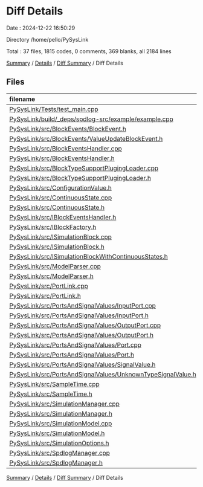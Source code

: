 # Diff Details

Date : 2024-12-22 16:50:29

Directory /home/pello/PySysLink

Total : 37 files,  1815 codes, 0 comments, 369 blanks, all 2184 lines

[Summary](results.md) / [Details](details.md) / [Diff Summary](diff.md) / Diff Details

## Files
| filename | language | code | comment | blank | total |
| :--- | :--- | ---: | ---: | ---: | ---: |
| [PySysLink/Tests/test_main.cpp](/PySysLink/Tests/test_main.cpp) | cpp | 33 | 0 | 18 | 51 |
| [PySysLink/build/_deps/spdlog-src/example/example.cpp](/PySysLink/build/_deps/spdlog-src/example/example.cpp) | cpp | 349 | 0 | 52 | 401 |
| [PySysLink/src/BlockEvents/BlockEvent.h](/PySysLink/src/BlockEvents/BlockEvent.h) | cpp | 14 | 0 | 7 | 21 |
| [PySysLink/src/BlockEvents/ValueUpdateBlockEvent.h](/PySysLink/src/BlockEvents/ValueUpdateBlockEvent.h) | cpp | 18 | 0 | 4 | 22 |
| [PySysLink/src/BlockEventsHandler.cpp](/PySysLink/src/BlockEventsHandler.cpp) | cpp | 18 | 0 | 6 | 24 |
| [PySysLink/src/BlockEventsHandler.h](/PySysLink/src/BlockEventsHandler.h) | cpp | 15 | 0 | 6 | 21 |
| [PySysLink/src/BlockTypeSupportPlugingLoader.cpp](/PySysLink/src/BlockTypeSupportPlugingLoader.cpp) | cpp | 58 | 0 | 13 | 71 |
| [PySysLink/src/BlockTypeSupportPlugingLoader.h](/PySysLink/src/BlockTypeSupportPlugingLoader.h) | cpp | 17 | 0 | 8 | 25 |
| [PySysLink/src/ConfigurationValue.h](/PySysLink/src/ConfigurationValue.h) | cpp | 55 | 0 | 8 | 63 |
| [PySysLink/src/ContinuousState.cpp](/PySysLink/src/ContinuousState.cpp) | cpp | 20 | 0 | 2 | 22 |
| [PySysLink/src/ContinuousState.h](/PySysLink/src/ContinuousState.h) | cpp | 16 | 0 | 4 | 20 |
| [PySysLink/src/IBlockEventsHandler.h](/PySysLink/src/IBlockEventsHandler.h) | cpp | 14 | 0 | 7 | 21 |
| [PySysLink/src/IBlockFactory.h](/PySysLink/src/IBlockFactory.h) | cpp | 18 | 0 | 4 | 22 |
| [PySysLink/src/ISimulationBlock.cpp](/PySysLink/src/ISimulationBlock.cpp) | cpp | 81 | 0 | 14 | 95 |
| [PySysLink/src/ISimulationBlock.h](/PySysLink/src/ISimulationBlock.h) | cpp | 40 | 0 | 12 | 52 |
| [PySysLink/src/ISimulationBlockWithContinuousStates.h](/PySysLink/src/ISimulationBlockWithContinuousStates.h) | cpp | 15 | 0 | 6 | 21 |
| [PySysLink/src/ModelParser.cpp](/PySysLink/src/ModelParser.cpp) | cpp | 172 | 0 | 21 | 193 |
| [PySysLink/src/ModelParser.h](/PySysLink/src/ModelParser.h) | cpp | 21 | 0 | 5 | 26 |
| [PySysLink/src/PortLink.cpp](/PySysLink/src/PortLink.cpp) | cpp | 14 | 0 | 4 | 18 |
| [PySysLink/src/PortLink.h](/PySysLink/src/PortLink.h) | cpp | 26 | 0 | 6 | 32 |
| [PySysLink/src/PortsAndSignalValues/InputPort.cpp](/PySysLink/src/PortsAndSignalValues/InputPort.cpp) | cpp | 13 | 0 | 4 | 17 |
| [PySysLink/src/PortsAndSignalValues/InputPort.h](/PySysLink/src/PortsAndSignalValues/InputPort.h) | cpp | 14 | 0 | 4 | 18 |
| [PySysLink/src/PortsAndSignalValues/OutputPort.cpp](/PySysLink/src/PortsAndSignalValues/OutputPort.cpp) | cpp | 7 | 0 | 3 | 10 |
| [PySysLink/src/PortsAndSignalValues/OutputPort.h](/PySysLink/src/PortsAndSignalValues/OutputPort.h) | cpp | 11 | 0 | 5 | 16 |
| [PySysLink/src/PortsAndSignalValues/Port.cpp](/PySysLink/src/PortsAndSignalValues/Port.cpp) | cpp | 34 | 0 | 6 | 40 |
| [PySysLink/src/PortsAndSignalValues/Port.h](/PySysLink/src/PortsAndSignalValues/Port.h) | cpp | 19 | 0 | 9 | 28 |
| [PySysLink/src/PortsAndSignalValues/SignalValue.h](/PySysLink/src/PortsAndSignalValues/SignalValue.h) | cpp | 33 | 0 | 10 | 43 |
| [PySysLink/src/PortsAndSignalValues/UnknownTypeSignalValue.h](/PySysLink/src/PortsAndSignalValues/UnknownTypeSignalValue.h) | cpp | 24 | 0 | 12 | 36 |
| [PySysLink/src/SampleTime.cpp](/PySysLink/src/SampleTime.cpp) | cpp | 100 | 0 | 8 | 108 |
| [PySysLink/src/SampleTime.h](/PySysLink/src/SampleTime.h) | cpp | 39 | 0 | 7 | 46 |
| [PySysLink/src/SimulationManager.cpp](/PySysLink/src/SimulationManager.cpp) | cpp | 108 | 0 | 16 | 124 |
| [PySysLink/src/SimulationManager.h](/PySysLink/src/SimulationManager.h) | cpp | 19 | 0 | 9 | 28 |
| [PySysLink/src/SimulationModel.cpp](/PySysLink/src/SimulationModel.cpp) | cpp | 276 | 0 | 41 | 317 |
| [PySysLink/src/SimulationModel.h](/PySysLink/src/SimulationModel.h) | cpp | 31 | 0 | 12 | 43 |
| [PySysLink/src/SimulationOptions.h](/PySysLink/src/SimulationOptions.h) | cpp | 15 | 0 | 6 | 21 |
| [PySysLink/src/SpdlogManager.cpp](/PySysLink/src/SpdlogManager.cpp) | cpp | 37 | 0 | 5 | 42 |
| [PySysLink/src/SpdlogManager.h](/PySysLink/src/SpdlogManager.h) | cpp | 21 | 0 | 5 | 26 |

[Summary](results.md) / [Details](details.md) / [Diff Summary](diff.md) / Diff Details
